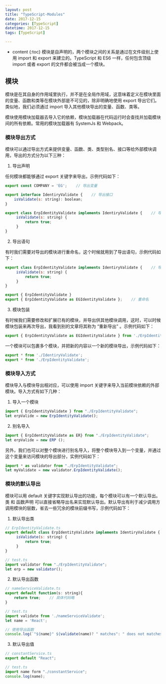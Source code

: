 ```yaml
---
layout: post
title: "TypeScript-Modules"
date: 2017-12-15
categories: [TypeScript]
datetime: 2017-12-15
tags: [TypeScript]

---
```

* content
{:toc}
模块是自声明的，两个模块之间的关系是通过在文件级别上使用 import 和 export 来建立的。TypeScript 和 ES6 一样，任何包含顶级 import 或者 export 的文件都会被当成一个模块。

<!-- more -->



## 模块

模块是在其自身的作用域里执行，并不是在全局作用域，这意味着定义在模块里面的变量、函数和类等在模块外部是不可见的，除非明确地使用 export 导出它们。类似地，我们必须通过 import 导入其他模块导出的变量、函数、类等。

模块使用模块加载器去导入它的依赖，模块加载器在代码运行时会查找并加载模块间的所有依赖。常用的模块加载器有 SystemJs 和 Webpack。

### 模块导出方式

模块可以通过导出方式来提供变量、函数、类、类型别名、接口等给外部模块调用，导出的方式分为以下三种：

1. 导出声明

任何模块都能够通过 export 关键字来导出，示例代码如下：


```js
export const COMPANY = 'EG';    // 导出变量

export interface IdentiryValidate {    // 导出接口
    isValidate(s: string): boolean;    
}

export class ErpIdentityValidate implements IdentiryValidate {    // 导出类
     isValidate(s: string) {
         return true;
     }
}

```
2. 导出语句

有时我们需要对导出的模块进行重命名，这个时候就用到了导出语句，示例代码如下：

```js
export class ErpIdentityValidate implements IdentiryValidate {    // 导出类
     isValidate(s: string) {
         return true;
     }
}

export { ErpIdentityValidate }
export { ErpIdentityValidate as EGIdentityValidate };    // 重命名

```
3. 模块包装

 
有时候我们需要修改和扩展已有的模块，并导出供其他模块调用，这时，可以时候模块包装来再次导出，我看到别的文章将其称为 “重新导出” 。示例代码如下：

```js
export { ErpIdentityValidate as EGIdentityValidate } from './ErpIdentityValidate';

```
一个模块可以包裹多个模块，并把新的内容以一个新的模块导出，示例代码如下：

```js
export * from './IdentiryValidate';
export * from './ErpIdentityValidate';

```

### 模块导入方式

模块导入与模块导出相对应，可以使用 import 关键字来导入当前模块依赖的外部模块。导入方式有如下几种：

1. 导入一个模块

```js
import { ErpIdentityValidate } from "./ErpIdentityValidate";
let erpValide = new ErpIdentityValidate();

```
2. 别名导入

```js
import { ErpIdentityValidate as ER} from "./ErpIdentityValidate";
let erpValide = new ERP ();

```
另外，我们也可以对整个模块进行别名导入，将整个模块导入到一个变量，并通过这个变量来访问模块的导出部分，实例代码如下：

```js
import * as validator from "./ErpIdentityValidate";
let myValidate = new validator.ErpIdentityValidate();

```

### 模块的默认导出

模块可以用 default 关键字实现默认导出的功能，每个模块可以有一个默认导出。类 和 函数声明 可以直接省略导出名来实现默认导出。默认导出有利于减少调用方调用模块的层数，省去一些冗余的模块前缀书写，示例代码如下：

1. 默认导出类

```js
// ErpIdentityValidate.ts
export default class ErpIdentityValidate implements IdentiryValidate {
     isValidate(s: string) {
         return true;
     }
}

// test.ts
import validator from "./ErpIdentityValidate";
let erp = new validator();

```
2. 默认导出函数

```js
// nameServiceValidate.ts
export default function(s: string){
    return true;    // 具体代码略
}

// test.ts
import validate from './nameServiceValidate';
let name = 'React';

// 使用导出函数
console.log(`"${name}" ${validate(name)? " matches": " does not matches"}`);

```

3. 默认导出值
```js
// constantService.ts
export default "React";

// test.ts
import name form "./constantService";
console.log(name);

```
